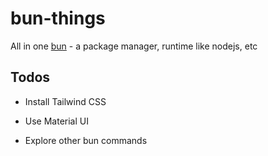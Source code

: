 # bun-things

All in one [bun](https://bun.com/) - a package manager, runtime like nodejs, etc
 
## Todos

- Install Tailwind CSS

- Use Material UI 

- Explore other bun commands